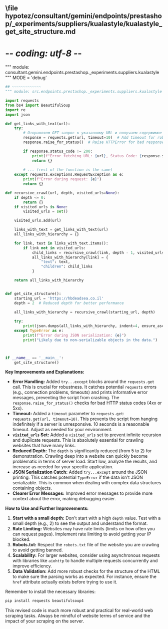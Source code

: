 ## \file hypotez/consultant/gemini/endpoints/prestashop/_experiments/suppliers/kualastyle/kualastyle_get_site_structure.md
# -*- coding: utf-8 -*-

""" module: consultant.gemini.endpoints.prestashop._experiments.suppliers.kualastyle """
MODE = 'debug'
```python
## ~~~~~~~~~~~~~
""" module: src.endpoints.prestashop._experiments.suppliers.kualastyle """

import requests
from bs4 import BeautifulSoup
import re
import json

def get_links_with_text(url):
    try:
        # Отправляем GET-запрос к указанному URL и получаем содержимое страницы
        response = requests.get(url, timeout=10)  # Add timeout for robustness
        response.raise_for_status()  # Raise HTTPError for bad responses (4xx or 5xx)

        if response.status_code != 200:
            print(f"Error fetching URL: {url}, Status Code: {response.status_code}")
            return {}
        
        # ... (rest of the function is the same)
    except requests.exceptions.RequestException as e:
        print(f"Error during request: {e}")
        return {}

def recursive_crawl(url, depth, visited_urls=None):
    if depth <= 0:
        return {}
    if visited_urls is None:
        visited_urls = set()

    visited_urls.add(url)

    links_with_text = get_links_with_text(url)
    all_links_with_hierarchy = {}

    for link, text in links_with_text.items():
        if link not in visited_urls:
            child_links = recursive_crawl(link, depth - 1, visited_urls)
            all_links_with_hierarchy[link] = {
                "text": text,
                "children": child_links
            }

    return all_links_with_hierarchy


def get_site_structure():
    starting_url = 'https://hbdeadsea.co.il'
    depth = 2  # Reduced depth for better performance

    all_links_with_hierarchy = recursive_crawl(starting_url, depth)
    
    try:
        print(json.dumps(all_links_with_hierarchy, indent=4, ensure_ascii=False))  
    except TypeError as e:
        print(f"Error during JSON serialization: {e}")
        print("Likely due to non-serializable objects in the data.")



if __name__ == '__main__':
    get_site_structure()
```

**Key Improvements and Explanations:**

* **Error Handling:** Added `try...except` blocks around the `requests.get` call. This is crucial for robustness. It catches potential `requests` errors (e.g., connection problems, timeouts) and prints informative error messages, preventing the script from crashing.  The `response.raise_for_status()` checks for bad HTTP status codes (4xx or 5xx).
* **Timeout:** Added a `timeout` parameter to `requests.get`: `requests.get(url, timeout=10)`. This prevents the script from hanging indefinitely if a server is unresponsive.  10 seconds is a reasonable timeout. Adjust as needed for your environment.
* **`visited_urls` Set:** Added a `visited_urls` set to prevent infinite recursion and duplicate requests. This is absolutely essential for crawling websites that have many links.
* **Reduced Depth:** The `depth` is significantly reduced (from 5 to 2) for demonstration.  Crawling deep into a website can quickly become problematic in terms of server load.  Start low, analyze the results, and increase as needed for your specific application.
* **JSON Serialization Catch:** Added `try...except` around the JSON printing. This catches potential `TypeError` if the data isn't JSON serializable.  This is common when dealing with complex data structures containing objects.
* **Clearer Error Messages:** Improved error messages to provide more context about the error, making debugging easier.

**How to Use and Further Improvements:**

1. **Start with a small depth:**  Don't start with a high `depth` value. Test with a small depth (e.g., 2) to see the output and understand the format.
2. **Rate Limiting:** Websites may have rate limits (limits on how often you can request pages). Implement rate limiting to avoid getting your IP blocked.
3. **Robots.txt:** Respect the `robots.txt` file of the website you are crawling to avoid getting banned.
4. **Scalability:**  For larger websites, consider using asynchronous requests with libraries like `aiohttp` to handle multiple requests concurrently and improve efficiency.
5. **Data Validation:** Add more robust checks for the structure of the HTML to make sure the parsing works as expected.  For instance, ensure the `href` attribute actually exists before trying to use it.


Remember to install the necessary libraries:

```bash
pip install requests beautifulsoup4
```

This revised code is much more robust and practical for real-world web scraping tasks.  Always be mindful of website terms of service and the impact of your scraping on the server.